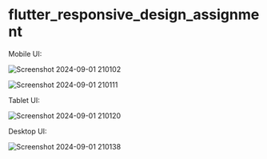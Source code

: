 # flutter_responsive_design_assignment


Mobile UI:

![Screenshot 2024-09-01 210102](https://github.com/user-attachments/assets/ea049120-df09-49e8-a819-5a8e7507fc06)

![Screenshot 2024-09-01 210111](https://github.com/user-attachments/assets/a288dcde-29af-4625-88af-e9863d68a546)

Tablet UI:

![Screenshot 2024-09-01 210120](https://github.com/user-attachments/assets/92710698-54c5-48b9-a21e-ac5030af93f8)

Desktop UI:

![Screenshot 2024-09-01 210138](https://github.com/user-attachments/assets/2780d7f4-519c-4735-a9e9-0f4faf2c39de)
